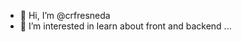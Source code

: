 - 👋 Hi, I’m @crfresneda
- 👀 I’m interested in learn about front and backend ...

<!---
crfresneda/crfresneda is a ✨ special ✨ repository because its `README.md` (this file) appears on your GitHub profile.
You can click the Preview link to take a look at your changes.
--->

